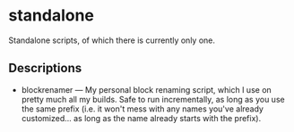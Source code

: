 # standalone #

Standalone scripts, of which there is currently only one.

## Descriptions ##

 * blockrenamer &mdash; My personal block renaming script, which I use on pretty much all my builds. Safe to run incrementally, as long as you use the same prefix (i.e. it won't mess with any names you've already customized... as long as the name already starts with the prefix).
